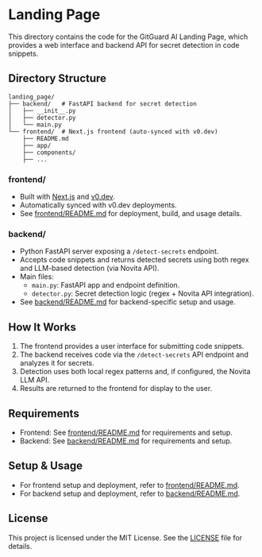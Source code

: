 # Landing Page

This directory contains the code for the GitGuard AI Landing Page, which provides a web interface and backend API for secret detection in code snippets.

## Directory Structure

```
landing_page/
├── backend/   # FastAPI backend for secret detection
│   ├── __init__.py
│   ├── detector.py
│   └── main.py
└── frontend/  # Next.js frontend (auto-synced with v0.dev)
    ├── README.md
    ├── app/
    ├── components/
    ├── ...
```

### frontend/
- Built with [Next.js](https://nextjs.org/) and [v0.dev](https://v0.dev).
- Automatically synced with v0.dev deployments.
- See [frontend/README.md](frontend/README.md) for deployment, build, and usage details.

### backend/
- Python FastAPI server exposing a `/detect-secrets` endpoint.
- Accepts code snippets and returns detected secrets using both regex and LLM-based detection (via Novita API).
- Main files:
  - `main.py`: FastAPI app and endpoint definition.
  - `detector.py`: Secret detection logic (regex + Novita API integration).
- See [backend/README.md](backend/README.md) for backend-specific setup and usage.

## How It Works

1. The frontend provides a user interface for submitting code snippets.
2. The backend receives code via the `/detect-secrets` API endpoint and analyzes it for secrets.
3. Detection uses both local regex patterns and, if configured, the Novita LLM API.
4. Results are returned to the frontend for display to the user.

## Requirements

- Frontend: See [frontend/README.md](frontend/README.md) for requirements and setup.
- Backend: See [backend/README.md](backend/README.md) for requirements and setup.

## Setup & Usage

- For frontend setup and deployment, refer to [frontend/README.md](frontend/README.md).
- For backend setup and deployment, refer to [backend/README.md](backend/README.md).

## License

This project is licensed under the MIT License. See the [LICENSE](../LICENSE) file for details.